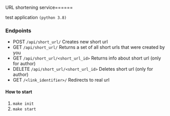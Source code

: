 URL shortening service======

test application `(python 3.8)`

### Endpoints
 - POST `/api/short_url/` Creates new short url
 - GET `/api/short_url/` Returns a set of all short urls that were created by you
 - GET `/api/short_url/<short_url_id>` Returns info about short url (only for author)
 - DELETE `/api/short_url/<short_url_id>` Deletes short url (only for author)
 - GET `/<link_identifier>/` Redirects to real url

#### How to start
1) `make init`
2) `make start`
